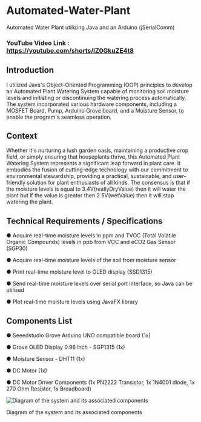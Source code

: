 # Automated-Water-Plant
Automated Water Plant utilizing Java and an Arduino (jSerialComm)

### YouTube Video Link : https://youtube.com/shorts/lZ0GkuZE4t8


## Introduction
I utilized Java's Object-Oriented Programming (OOP) principles to develop an 
Automated Plant Watering System capable of monitoring soil moisture levels 
and initiating or discontinuing the watering process automatically. 
The system incorporated various hardware components, including a 
MOSFET Board, Pump, Arduino Grove board, and a Moisture Sensor, 
to enable the program's seamless operation.


## Context
Whether it's nurturing a lush garden oasis, maintaining a productive 
crop field, or simply ensuring that houseplants thrive, this Automated 
Plant Watering System represents a significant leap forward in plant care. 
It embodies the fusion of cutting-edge technology with our commitment to 
environmental stewardship, providing a practical, sustainable, and 
user-friendly solution for plant enthusiasts of all kinds. The consensus
is that if the moisture levels is equal to 3.4V(reallyDryValue) then 
it will water the plant but if the value is greater then 2.5V(wetValue) 
then it will stop watering the plant. 


## Technical Requirements / Specifications
● Acquire real-time moisture levels in ppm and TVOC (Total Volatile Organic
Compounds) levels in ppb from VOC and eCO2 Gas Sensor (SGP30)

● Acquire real-time moisture levels of the soil from
moisture sensor

● Print real-time moisture level to OLED
display (SSD1315)

● Send real-time moisture levels over serial port interface, so Java can be
utilised

● Plot real-time moisture levels using JavaFX library


## Components List

● Seeedstudio Grove Arduino UNO compatible board (1x)

● Grove OLED Display 0.96 inch - SGP1315 (1x)

● Moisture Sensor - DHT11 (1x)

● DC Motor (1x)

● DC Motor Driver Components (1x PN2222 Transistor, 1x 1N4001 diode, 1x
270 Ohm Resistor, 1x Breadboard)


![Diagram of the system and its associated components](https://i.imgur.com/AxNyt7X.png)


Diagram of the system and its associated components





